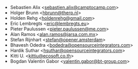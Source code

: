 - Sebastien Alix \<<sebastien.alix@camptocamp.com>\>
- Holger Brunn \<<hbrunn@therp.nl>\>
- Holden Rehg \<<holdenrehg@gmail.com>\>
- Eric Lembregts \<<eric@lembregts.eu>\>
- Pieter Paulussen \<<pieter.paulussen@me.com>\>
- Alan Ramos \<<alan.ramos@jarsa.com.mx>\>
- Stefan Rijnhart \<<stefan@opener.amsterdam>\>
- Bhavesh Odedra \<<bodedra@opensourceintegrators.com>\>
- Hardik Suthar \<<hsuthar@opensourceintegrators.com>\>
- Kitti U. \<<kittiu@ecosoft.co.th>\>
- Bogdan Valentin Gabor \<<valentin.gabor@bt-group.com>\>
